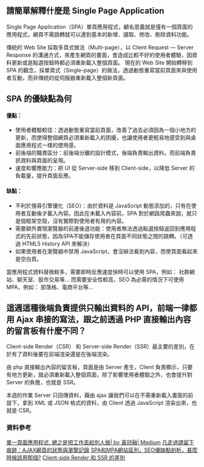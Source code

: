## 請簡單解釋什麼是 Single Page Application
Single Page Application（SPA）單頁應用程式，顧名思義就是僅有一個頁面的應用程式，網頁不需跳轉就可以達到基本的新增、讀取、修改、刪除資料功能。

傳統的 Web Site 採取多頁式做法（Multi-page），以 Client Request — Server Response 的溝通方式，來產生網頁的畫面，會造成比較不好的使用者體驗，因資料更新或是點選按鈕時都必須重新載入整個頁面。
現在的 Web Site 開始轉移到 SPA 的觀念，採單頁式（Single-page）的做法，透過動態重寫當前頁面來與使用者互動，而非傳統的從伺服器重新載入整個新頁面。

## SPA 的優缺點為何
#### 優點：
  * 使用者體驗較佳：透過動態重寫當前頁面，改善了過去必須因為一個小地方的更新，而使得整個網頁必須重新載入的困擾，也讓使用者更輕易地感受到與桌面應用程式一樣的使用感。
  * 前後端的職責區分：前後端分離的設計模式，後端負責輸出資料，而前端負責抓資料與頁面的呈現。
  * 速度和響應能力：把 UI 從 Server-side 移到 Client-side，以降低 Server 的負載量，提升頁面反應。

#### 缺點：
  * 不利於搜尋引擎優化（SEO）：由於資料是 JavaScript 動態添加的，只有在使用者互動後才載入內容。因此在未載入內容前，SPA 對於網路爬蟲來說，就只是個框架空殼，沒有實際對使用者有用的內容。
  * 需要額外實現瀏覽器的前進後退功能：使用者無法透過點選按鈕返回到應用程式的先前狀態，因為SPA不能儲存使用者在頁面不同狀態之間的跳轉。（可透過 HTML5 History API 來解決）
  * 如果使用者在瀏覽器中禁用 JavaScript，會沒辦法看到內容，而使頁面看起來是空白頁。

當應用程式資料替換較多，需要即時反應速度快時可以使用 SPA，例如：
社群網站、聊天室、股市交易等...
而需要安全性較高，SEO 為必需的情況下可使用 MPA，例如：
部落格、電商平台等...

## 這週這種後端負責提供只輸出資料的 API，前端一律都用 Ajax 串接的寫法，跟之前透過 PHP 直接輸出內容的留言板有什麼不同？
Client-side Render（CSR） 和 Server-side Render（SSR）最主要的差別，在於有了資料後要在前端渲染還是在後端渲染。

由 php 直接輸出內容的留言板，頁面是由 Server 產生，Client 負責顯示，只要有地方更新，就必須重新載入整個頁面，除了影響使用者體驗之外，也會提升對 Server 的負擔，也就是 SSR。

本週的作業 Server 只回傳資料，藉由 ajax 讓我們可以在不需重新載入畫面的前提下，拿到 XML 或 JSON 格式的資料，由 Client 透過 JavaScript 渲染出來，也就是 CSR。


### 資料參考
[單一頁面應用程式. 總之是把工作丟給別人做| by 黃冠融| Medium](https://reurl.cc/O0mDWv)
[凡走過請留下痕跡：AJAX網頁的狀態與瀏覽記錄](http://rettamkrad.blogspot.com/2013/04/ajaxandhistoryapi.html)
[SPA和MPA網站區別，SEO優缺點剖析，甚麼時候該用那個?](https://www.leunghoyin.hk/spa-vs-mpa)
[Client-side Render 和 SSR 的差別](https://noob.tw/client-server-side-render/)
